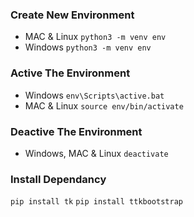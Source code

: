 ### Create New Environment ###
- MAC & Linux
```python3 -m venv env```
- Windows
```python3 -m venv env```

### Active The Environment ###
- Windows
```env\Scripts\active.bat```
- MAC & Linux
```source env/bin/activate```

### Deactive The Environment ###
- Windows, MAC & Linux
```deactivate```

### Install Dependancy ###
```pip install tk```
```pip install ttkbootstrap```